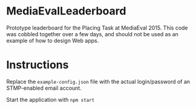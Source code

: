 # MediaEvalLeaderboard

Prototype leaderboard for the Placing Task at MediaEval 2015. This code was cobbled together over a few days, 
and should not be used as an example of how to design Web apps.

# Instructions 
Replace the `example-config.json` file with the actual login/password of an STMP-enabled email account.

Start the application with `npm start`
